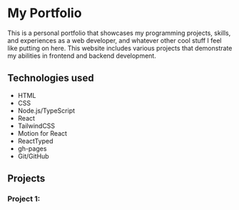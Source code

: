 # My Portfolio

This is a personal portfolio that showcases my programming projects, skills, and experiences as a web developer, and whatever other cool stuff I feel like putting on here. This website includes various projects that demonstrate my abilities in frontend and backend development.

## Technologies used

- HTML
- CSS
- Node.js/TypeScript
- React
- TailwindCSS
- Motion for React
- ReactTyped
- gh-pages
- Git/GitHub

## Projects

### Project 1: